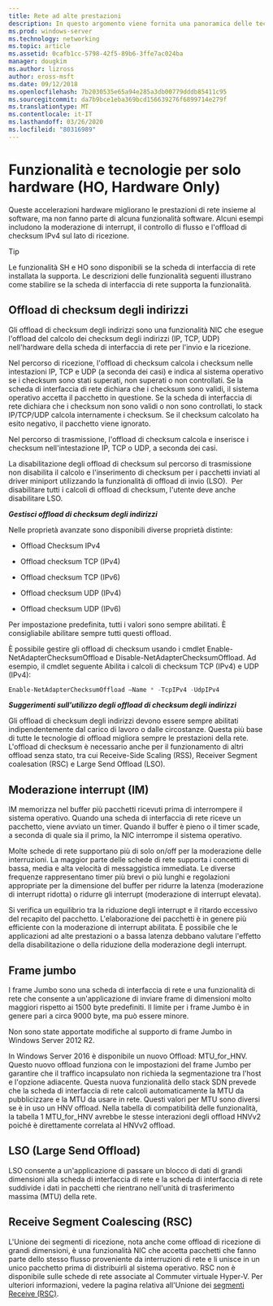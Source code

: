 ```yaml
---
title: Rete ad alte prestazioni
description: In questo argomento viene fornita una panoramica delle tecnologie di offload e ottimizzazione di Windows Server 2016 e sono inclusi collegamenti a ulteriori indicazioni su tali tecnologie.
ms.prod: windows-server
ms.technology: networking
ms.topic: article
ms.assetid: 0cafb1cc-5798-42f5-89b6-3ffe7ac024ba
manager: dougkim
ms.author: lizross
author: eross-msft
ms.date: 09/12/2018
ms.openlocfilehash: 7b2030535e65a94e285a3db00779dddb85411c95
ms.sourcegitcommit: da7b9bce1eba369bcd156639276f6899714e279f
ms.translationtype: MT
ms.contentlocale: it-IT
ms.lasthandoff: 03/26/2020
ms.locfileid: "80316989"
---
```

# <a name="hardware-only-ho-features-and-technologies"></a>Funzionalità e tecnologie per solo hardware (HO, Hardware Only)

Queste accelerazioni hardware migliorano le prestazioni di rete insieme al software, ma non fanno parte di alcuna funzionalità software. Alcuni esempi includono la moderazione di interrupt, il controllo di flusso e l'offload di checksum IPv4 sul lato di ricezione.

>[!TIP]
>Le funzionalità SH e HO sono disponibili se la scheda di interfaccia di rete installata la supporta. Le descrizioni delle funzionalità seguenti illustrano come stabilire se la scheda di interfaccia di rete supporta la funzionalità.

## <a name="address-checksum-offload"></a>Offload di checksum degli indirizzi

Gli offload di checksum degli indirizzi sono una funzionalità NIC che esegue l'offload del calcolo dei checksum degli indirizzi (IP, TCP, UDP) nell'hardware della scheda di interfaccia di rete per l'invio e la ricezione.

Nel percorso di ricezione, l'offload di checksum calcola i checksum nelle intestazioni IP, TCP e UDP (a seconda dei casi) e indica al sistema operativo se i checksum sono stati superati, non superati o non controllati. Se la scheda di interfaccia di rete dichiara che i checksum sono validi, il sistema operativo accetta il pacchetto in questione. Se la scheda di interfaccia di rete dichiara che i checksum non sono validi o non sono controllati, lo stack IP/TCP/UDP calcola internamente i checksum. Se il checksum calcolato ha esito negativo, il pacchetto viene ignorato.

Nel percorso di trasmissione, l'offload di checksum calcola e inserisce i checksum nell'intestazione IP, TCP o UDP, a seconda dei casi.

La disabilitazione degli offload di checksum sul percorso di trasmissione non disabilita il calcolo e l'inserimento di checksum per i pacchetti inviati al driver miniport utilizzando la funzionalità di offload di invio (LSO).  Per disabilitare tutti i calcoli di offload di checksum, l'utente deve anche disabilitare LSO.

_**Gestisci offload di checksum degli indirizzi**_

Nelle proprietà avanzate sono disponibili diverse proprietà distinte:

-   Offload Checksum IPv4

-   Offload checksum TCP (IPv4)

-   Offload checksum TCP (IPv6)

-   Offload checksum UDP (IPv4)

-   Offload checksum UDP (IPv6)

Per impostazione predefinita, tutti i valori sono sempre abilitati. È consigliabile abilitare sempre tutti questi offload.

È possibile gestire gli offload di checksum usando i cmdlet Enable-NetAdapterChecksumOffload e Disable-NetAdapterChecksumOffload. Ad esempio, il cmdlet seguente Abilita i calcoli di checksum TCP (IPv4) e UDP (IPv4):

```PowerShell
Enable-NetAdapterChecksumOffload –Name * -TcpIPv4 -UdpIPv4
```

_**Suggerimenti sull'utilizzo degli offload di checksum degli indirizzi**_

Gli offload di checksum degli indirizzi devono essere sempre abilitati indipendentemente dal carico di lavoro o dalle circostanze. Questa più base di tutte le tecnologie di offload migliora sempre le prestazioni della rete. L'offload di checksum è necessario anche per il funzionamento di altri offload senza stato, tra cui Receive-Side Scaling (RSS), Receiver Segment coalesation (RSC) e Large Send Offload (LSO).

## <a name="interrupt-moderation-im"></a>Moderazione interrupt (IM)

IM memorizza nel buffer più pacchetti ricevuti prima di interrompere il sistema operativo. Quando una scheda di interfaccia di rete riceve un pacchetto, viene avviato un timer. Quando il buffer è pieno o il timer scade, a seconda di quale sia il primo, la NIC interrompe il sistema operativo. 

Molte schede di rete supportano più di solo on/off per la moderazione delle interruzioni. La maggior parte delle schede di rete supporta i concetti di bassa, media e alta velocità di messaggistica immediata. Le diverse frequenze rappresentano timer più brevi o più lunghi e regolazioni appropriate per la dimensione del buffer per ridurre la latenza (moderazione di interrupt ridotta) o ridurre gli interrupt (moderazione di interrupt elevata).

Si verifica un equilibrio tra la riduzione degli interrupt e il ritardo eccessivo del recapito del pacchetto. L'elaborazione dei pacchetti è in genere più efficiente con la moderazione di interrupt abilitata. È possibile che le applicazioni ad alte prestazioni o a bassa latenza debbano valutare l'effetto della disabilitazione o della riduzione della moderazione degli interrupt.

## <a name="jumbo-frames"></a>Frame jumbo

I frame Jumbo sono una scheda di interfaccia di rete e una funzionalità di rete che consente a un'applicazione di inviare frame di dimensioni molto maggiori rispetto ai 1500 byte predefiniti. Il limite per i frame Jumbo è in genere pari a circa 9000 byte, ma può essere minore.

Non sono state apportate modifiche al supporto di frame Jumbo in Windows Server 2012 R2.

In Windows Server 2016 è disponibile un nuovo Offload: MTU_for_HNV. Questo nuovo offload funziona con le impostazioni del frame Jumbo per garantire che il traffico incapsulato non richieda la segmentazione tra l'host e l'opzione adiacente. Questa nuova funzionalità dello stack SDN prevede che la scheda di interfaccia di rete calcoli automaticamente la MTU da pubblicizzare e la MTU da usare in rete. Questi valori per MTU sono diversi se è in uso un HNV offload. Nella tabella di compatibilità delle funzionalità, la tabella 1 MTU_for_HNV avrebbe le stesse interazioni degli offload HNVv2 poiché è direttamente correlata al HNVv2 offload.

## <a name="large-send-offload-lso"></a>LSO (Large Send Offload)

LSO consente a un'applicazione di passare un blocco di dati di grandi dimensioni alla scheda di interfaccia di rete e la scheda di interfaccia di rete suddivide i dati in pacchetti che rientrano nell'unità di trasferimento massima (MTU) della rete.

## <a name="receive-segment-coalescing-rsc"></a>Receive Segment Coalescing (RSC)

L'Unione dei segmenti di ricezione, nota anche come offload di ricezione di grandi dimensioni, è una funzionalità NIC che accetta pacchetti che fanno parte dello stesso flusso proveniente da interruzioni di rete e li unisce in un unico pacchetto prima di distribuirli al sistema operativo. RSC non è disponibile sulle schede di rete associate al Commuter virtuale Hyper-V. Per ulteriori informazioni, vedere la pagina relativa all'Unione dei [segmenti Receive (RSC)](https://docs.microsoft.com/windows-server/networking/technologies/hpn/rsc-in-the-vswitch).